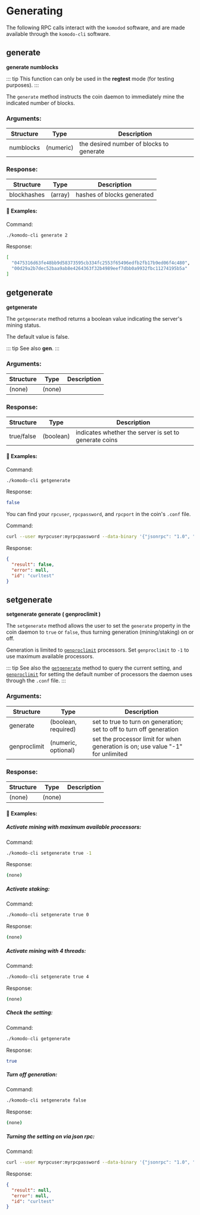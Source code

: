 # Generating

The following RPC calls interact with the `komodod` software, and are made available through the `komodo-cli` software.

## generate

**generate numblocks**

::: tip
This function can only be used in the <b>regtest</b> mode (for testing purposes).
:::

The `generate` method instructs the coin daemon to immediately mine the indicated number of blocks.

### Arguments:

| Structure | Type      | Description                              |
| --------- | --------- | ---------------------------------------- |
| numblocks | (numeric) | the desired number of blocks to generate |

### Response:

| Structure   | Type    | Description                |
| ----------- | ------- | -------------------------- |
| blockhashes | (array) | hashes of blocks generated |

#### :pushpin: Examples:

Command:

```bash
./komodo-cli generate 2
```

Response:

```bash
[
  "0475316d63fe48bb9d58373595cb334fc2553f65496edfb2fb17b9ed06f4c480",
  "00d29a2b7dec52baa9ab8e4264363f32b4989eef7dbb0a9932fbc11274195b5a"
]
```

## getgenerate

**getgenerate**

The `getgenerate` method returns a boolean value indicating the server's mining status.

The default value is false.

::: tip
See also <b>gen</b>.
:::

### Arguments:

| Structure | Type   | Description |
| --------- | ------ | ----------- |
| (none)    | (none) |

### Response:

| Structure  | Type      | Description                                           |
| ---------- | --------- | ----------------------------------------------------- |
| true/false | (boolean) | indicates whether the server is set to generate coins |

#### :pushpin: Examples:

Command:

```bash
./komodo-cli getgenerate
```

Response:

```bash
false
```

You can find your `rpcuser`, `rpcpassword`, and `rpcport` in the coin's `.conf` file.

Command:

```bash
curl --user myrpcuser:myrpcpassword --data-binary '{"jsonrpc": "1.0", "id":"curltest", "method": "getgenerate", "params": [] }' -H 'content-type: text/plain;' http://127.0.0.1:myrpcport/
```

Response:

```json
{
  "result": false,
  "error": null,
  "id": "curltest"
}
```

## setgenerate

**setgenerate generate ( genproclimit )**

The `setgenerate` method allows the user to set the `generate` property in the coin daemon to `true` or `false`, thus turning generation (mining/staking) on or off.

Generation is limited to [`genproclimit`](../installations/common-runtime-parameters.html#genproclimit) processors. Set `genproclimit` to `-1` to use maximum available processors.

::: tip
See also the [`getgenerate`](../komodo-api/generate.html#getgenerate) method to query the current setting, and [`genproclimit`](../installations/common-runtime-parameters.html#genproclimit) for setting the default number of processors the daemon uses through the `.conf` file.
:::

### Arguments:

| Structure    | Type                | Description                                                                     |
| ------------ | ------------------- | ------------------------------------------------------------------------------- |
| generate     | (boolean, required) | set to true to turn on generation; set to off to turn off generation            |
| genproclimit | (numeric, optional) | set the processor limit for when generation is on; use value "-1" for unlimited |

### Response:

| Structure | Type   | Description |
| --------- | ------ | ----------- |
| (none)    | (none) |

#### :pushpin: Examples:

##### Activate mining with maximum available processors:

Command:

```bash
./komodo-cli setgenerate true -1
```

Response:

```bash
(none)
```

##### Activate staking:

Command:

```bash
./komodo-cli setgenerate true 0
```

Response:

```bash
(none)
```

##### Activate mining with 4 threads:

Command:

```bash
./komodo-cli setgenerate true 4
```

Response:

```bash
(none)
```

##### Check the setting:

Command:

```bash
./komodo-cli getgenerate
```

Response:

```bash
true
```

##### Turn off generation:

Command:

```bash
./komodo-cli setgenerate false
```

Response:

```bash
(none)
```

##### Turning the setting on via json rpc:

Command:

```bash
curl --user myrpcuser:myrpcpassword --data-binary '{"jsonrpc": "1.0", "id":"curltest", "method": "setgenerate", "params": [true, 1] }' -H 'content-type: text/plain;' http://127.0.0.1:myrpcport/
```

Response:

```json
{
  "result": null,
  "error": null,
  "id": "curltest"
}
```
